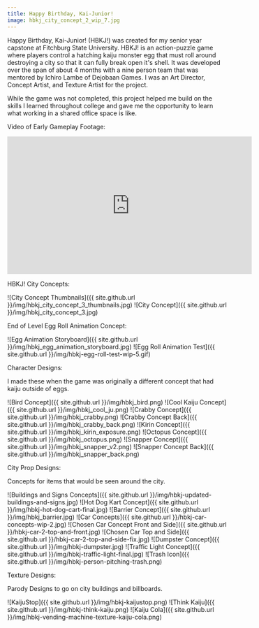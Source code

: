```yaml
---
title: Happy Birthday, Kai-Junior!
image: hbkj_city_concept_2_wip_7.jpg
---
```


Happy Birthday, Kai-Junior! (HBKJ!) was created for my senior year capstone at Fitchburg State University. HBKJ! is an action-puzzle game where players control a hatching kaiju monster egg that must roll around destroying a city so that it can fully break open it's shell. It was developed over the span of about 4 months with a nine person team that was mentored by Ichiro Lambe of Dejobaan Games. I was an Art Director, Concept Artist, and Texture Artist for the project.

While the game was not completed, this project helped me build on the skills I learned throughout college and gave me the opportunity to learn what working in a shared office space is like.

Video of Early Gameplay Footage:

<iframe width="560" height="315" src="https://www.youtube.com/embed/mgxDuZaSL1c" frameborder="0" allow="autoplay; encrypted-media" allowfullscreen></iframe>

HBKJ! City Concepts:

![City Concept Thumbnails]({{ site.github.url }}/img/hbkj_city_concept_3_thumbnails.jpg)
![City Concept]({{ site.github.url }}/img/hbkj_city_concept_3.jpg)

End of Level Egg Roll Animation Concept:

![Egg Animation Storyboard]({{ site.github.url }}/img/hbkj_egg_animation_storyboard.jpg)
![Egg Roll Animation Test]({{ site.github.url }}/img/hbkj-egg-roll-test-wip-5.gif)

Character Designs:

I made these when the game was originally a different concept that had kaiju outside of eggs.

![Bird Concept]({{ site.github.url }}/img/hbkj_bird.png)
![Cool Kaiju Concept]({{ site.github.url }}/img/hbkj_cool_ju.png)
![Crabby Concept]({{ site.github.url }}/img/hbkj_crabby.png)
![Crabby Concept Back]({{ site.github.url }}/img/hbkj_crabby_back.png)
![Kirin Concept]({{ site.github.url }}/img/hbkj_kirin_exposure.png)
![Octopus Concept]({{ site.github.url }}/img/hbkj_octopus.png)
![Snapper Concept]({{ site.github.url }}/img/hbkj_snapper_v2.png)
![Snapper Concept Back]({{ site.github.url }}/img/hbkj_snapper_back.png)

City Prop Designs:

Concepts for items that would be seen around the city.

![Buildings and Signs Concepts]({{ site.github.url }}/img/hbkj-updated-buildings-and-signs.jpg)
![Hot Dog Kart Concept]({{ site.github.url }}/img/hbkj-hot-dog-cart-final.jpg)
![Barrier Concept]({{ site.github.url }}/img/hbkj_barrier.jpg)
![Car Concepts]({{ site.github.url }}/hbkj-car-concepts-wip-2.jpg)
![Chosen Car Concept Front and Side]({{ site.github.url }}/hbkj-car-2-top-and-front.jpg)
![Chosen Car Top and Side]({{ site.github.url }}/hbkj-car-2-top-and-side-fix.jpg)
![Dumpster Concept]({{ site.github.url }}/img/hbkj-dumpster.jpg)
![Traffic Light Concept]({{ site.github.url }}/img/hbkj-traffic-light-final.jpg)
![Trash Icon]({{ site.github.url }}/img/hbkj-person-pitching-trash.png)

Texture Designs:

Parody Designs to go on city buildings and billboards.

![KaijuStop]({{ site.github.url }}/img/hbkj-kaijustop.png)
![Think Kaiju]({{ site.github.url }}/img/hbkj-think-kaiju.png)
![Kaiju Cola]({{ site.github.url }}/img/hbkj-vending-machine-texture-kaiju-cola.png)
